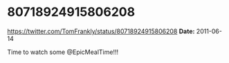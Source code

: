 # 80718924915806208
https://twitter.com/TomFrankly/status/80718924915806208
**Date:** 2011-06-14

Time to watch some @EpicMealTime!!!
